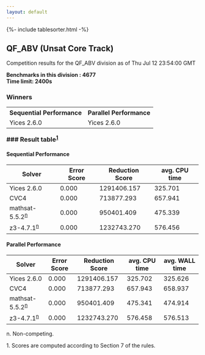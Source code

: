 ```yaml
---
layout: default
---
```

{%- include tablesorter.html -%}

##  QF_ABV (Unsat Core Track)

Competition results for the QF_ABV division as of Thu Jul 12 23:54:00 GMT

**Benchmarks in this division : 4677  
Time limit: 2400s** 

### Winners<table class="result">
<tr>
                           <th class="center">Sequential Performance</th>
                           <th class="center">Parallel Performance</th>
                           </tr><tr class="center"><td>Yices 2.6.0</td><td>Yices 2.6.0</td></tr></table>
### Result table<sup><a href="#fn1">1</a></sup>

#### Sequential Performance

<table id="sequential" class="result sorted">
<thead><tr class="center">
  <th>Solver</th>
  <th>Error Score</th>
  <th>Reduction Score</th>
  <th>avg. CPU time</th>
</tr></thead><tr>
<td>Yices 2.6.0</td>
<td>0.000</td><td>1291406.157</td><td>325.701</td><tr>
<td>CVC4</td>
<td>0.000</td><td>713877.293</td><td>657.941</td><tr>
<td>mathsat-5.5.2<SUP><a href="#fn">n</a></SUP></td>
<td>0.000</td><td>950401.409</td><td>475.339</td><tr>
<td>z3-4.7.1<SUP><a href="#fn">n</a></SUP></td>
<td>0.000</td><td>1232743.270</td><td>576.456</td></tr></table>

#### Parallel Performance

<table id="parallel" class="result sorted">
<thead><tr class="center">
  <th>Solver</th>
  <th>Error Score</th>
  <th>Reduction Score</th>
  <th>avg. CPU time</th>
  <th>avg. WALL time</th>
</tr></thead><tr>
<td>Yices 2.6.0</td>
<td>0.000</td><td>1291406.157</td><td>325.702</td><td>325.626</td></tr><tr>
<td>CVC4</td>
<td>0.000</td><td>713877.293</td><td>657.943</td><td>658.937</td></tr><tr>
<td>mathsat-5.5.2<SUP><a href="#fn">n</a></SUP></td>
<td>0.000</td><td>950401.409</td><td>475.341</td><td>474.914</td></tr><tr>
<td>z3-4.7.1<SUP><a href="#fn">n</a></SUP></td>
<td>0.000</td><td>1232743.270</td><td>576.458</td><td>576.513</td></tr></table>
 <span id="fn"> n. Non-competing. </span>

 <span id="fn1"> 1. Scores are computed according to Section 7 of the rules. </span>


